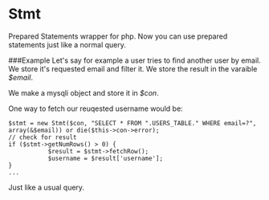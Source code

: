# Stmt
Prepared Statements wrapper for php.
Now you can use prepared statements just like a normal query.

###Example
Let's say for example a user tries to find another user by email.
We store it's requested email and filter it.
We store the result in the varaible *$email*.

We make a mysqli object and store it in *$con*.

One way to fetch our reuqested username would be:

```
$stmt = new Stmt($con, "SELECT * FROM ".USERS_TABLE." WHERE email=?", array(&$email)) or die($this->con->error);
// check for result 
if ($stmt->getNumRows() > 0) {
           $result = $stmt->fetchRow();
           $username = $result['username'];
}
...
```
Just like a usual query.
